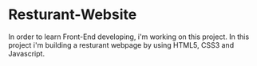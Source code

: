 # Resturant-Website

In order to learn Front-End developing, i'm working on this project.
In this project i'm building a resturant webpage by using HTML5, CSS3 and Javascript.
